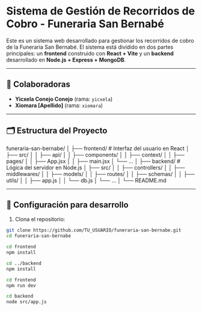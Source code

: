 # Sistema de Gestión de Recorridos de Cobro - Funeraria San Bernabé

Este es un sistema web desarrollado para gestionar los recorridos de cobro de la Funeraria San Bernabé. El sistema está dividido en dos partes principales: un **frontend** construido con **React + Vite** y un **backend** desarrollado en **Node.js + Express + MongoDB**.

---

## 👥 Colaboradoras

- **Yicxela Conejo Conejo** (rama: `yicxela`)
- **Xiomara [Apellido]** (rama: `xiomara`)

---

## 🗂️ Estructura del Proyecto

funeraria-san-bernabe/
│
├── frontend/ # Interfaz del usuario en React
│ ├── src/
│ │ ├── api/
│ │ ├── components/
│ │ ├── context/
│ │ ├── pages/
│ │ ├── App.jsx
│ │ ├── main.jsx
│ └── ...
│
├── backend/ # Lógica del servidor en Node.js
│ ├── src/
│ │ ├── controllers/
│ │ ├── middlewares/
│ │ ├── models/
│ │ ├── routes/
│ │ ├── schemas/
│ │ ├── utils/
│ │ ├── app.js
│ │ └── db.js
│ └── ...
│
└── README.md

---

## 🚀 Configuración para desarrollo

1. Clona el repositorio:

```bash
git clone https://github.com/TU_USUARIO/funeraria-san-bernabe.git
cd funeraria-san-bernabe

cd frontend
npm install

cd ../backend
npm install

cd frontend
npm run dev

cd backend
node src/app.js


